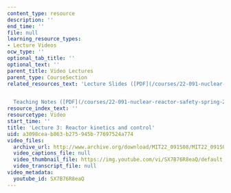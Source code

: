 ```yaml
---
content_type: resource
description: ''
end_time: ''
file: null
learning_resource_types:
- Lecture Videos
ocw_type: ''
optional_tab_title: ''
optional_text: ''
parent_title: Video Lectures
parent_type: CourseSection
related_resources_text: 'Lecture Slides ([PDF](/courses/22-091-nuclear-reactor-safety-spring-2008/resources/mit22_091s08_lec03))


  Teaching Notes ([PDF](/courses/22-091-nuclear-reactor-safety-spring-2008/resources/mit22_091s08_lec03note))'
resource_index_text: ''
resourcetype: Video
start_time: ''
title: 'Lecture 3: Reactor kinetics and control'
uid: a3098cea-b863-b275-945b-77697524a774
video_files:
  archive_url: http://www.archive.org/download/MIT22_091S08/MIT22_091S08lec03_300k.mp4
  video_captions_file: null
  video_thumbnail_file: https://img.youtube.com/vi/SX7B76R8eaQ/default.jpg
  video_transcript_file: null
video_metadata:
  youtube_id: SX7B76R8eaQ
---
```

